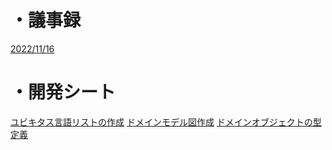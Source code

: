 
# ・議事録
[2022/11/16](https://github.com/shellle/2022DDD/issues/1)



# ・開発シート
[ユビキタス言語リストの作成](https://github.com/shellle/2022DDD/issues/2)
[ドメインモデル図作成](https://github.com/shellle/2022DDD/issues/3)
[ドメインオブジェクトの型定義](https://github.com/shellle/2022DDD/issues/4)



